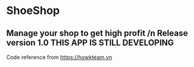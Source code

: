 # ShoeShop
Manage your shop to get high profit  /n
Release version 1.0
THIS APP IS STILL DEVELOPING 
--------------------------------
Code reference from https://howkteam.vn
